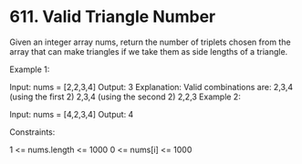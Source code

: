 # 611. Valid Triangle Number

Given an integer array nums, return the number of triplets chosen from the array that can make triangles if we take them as side lengths of a triangle.

Example 1:

Input: nums = [2,2,3,4]
Output: 3
Explanation: Valid combinations are:
2,3,4 (using the first 2)
2,3,4 (using the second 2)
2,2,3
Example 2:

Input: nums = [4,2,3,4]
Output: 4

Constraints:

1 <= nums.length <= 1000
0 <= nums[i] <= 1000
